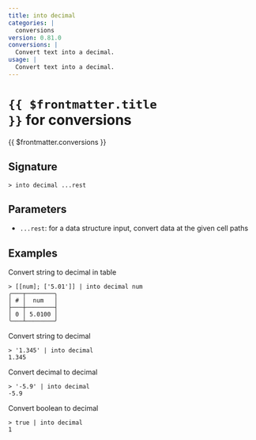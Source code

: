 ```yaml
---
title: into decimal
categories: |
  conversions
version: 0.81.0
conversions: |
  Convert text into a decimal.
usage: |
  Convert text into a decimal.
---
```


# <code>{{ $frontmatter.title }}</code> for conversions

<div class='command-title'>{{ $frontmatter.conversions }}</div>

## Signature

```> into decimal ...rest```

## Parameters

 -  `...rest`: for a data structure input, convert data at the given cell paths

## Examples

Convert string to decimal in table
```shell
> [[num]; ['5.01']] | into decimal num
╭───┬────────╮
│ # │  num   │
├───┼────────┤
│ 0 │ 5.0100 │
╰───┴────────╯

```

Convert string to decimal
```shell
> '1.345' | into decimal
1.345
```

Convert decimal to decimal
```shell
> '-5.9' | into decimal
-5.9
```

Convert boolean to decimal
```shell
> true | into decimal
1
```
